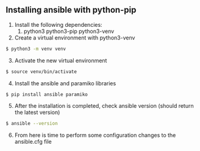 ## Installing ansible with python-pip


1. Install the following dependencies:
   1. python3 python3-pip python3-venv
2. Create a virtual environment with python3-venv

```bash
$ python3 -m venv venv
```

3. Activate the new virtual environment

```bash
$ source venv/bin/activate
```

4. Install the ansible and paramiko libraries

```bash
$ pip install ansible paramiko
```
5. After the installation is completed, check ansible version (should return the latest version)

```bash
$ ansible --version
```

6. From here is time to perform some configuration changes to the ansible.cfg file